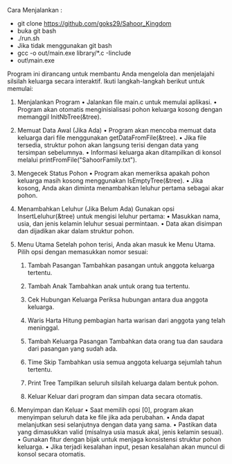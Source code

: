 Cara Menjalankan :

- git clone https://github.com/goks29/Sahoor_Kingdom
- buka git bash
- ./run.sh
- Jika tidak menggunakan git bash
- gcc -o out/main.exe library/*.c -Iinclude
- out\main.exe




Program ini dirancang untuk membantu Anda mengelola dan menjelajahi silsilah keluarga secara interaktif. Ikuti langkah-langkah berikut untuk memulai:

1.	Menjalankan Program
    •	Jalankan file main.c untuk memulai aplikasi.
    •	Program akan otomatis menginisialisasi pohon keluarga kosong dengan memanggil InitNbTree(&tree).

2.	Memuat Data Awal (Jika Ada)
    •	Program akan mencoba memuat data keluarga dari file menggunakan getDataFromFile(&tree).
    •	Jika file tersedia, struktur pohon akan langsung terisi dengan data yang tersimpan sebelumnya.
    •	Informasi keluarga akan ditampilkan di konsol melalui printFromFile("SahoorFamily.txt").

3.	Mengecek Status Pohon
    •	Program akan memeriksa apakah pohon keluarga masih kosong menggunakan IsEmptyTree(&tree).
    •	Jika kosong, Anda akan diminta menambahkan leluhur pertama sebagai akar pohon.

4.	Menambahkan Leluhur (Jika Belum Ada)
Gunakan opsi InsertLeluhur(&tree) untuk mengisi leluhur pertama:
    •	Masukkan nama, usia, dan jenis kelamin leluhur sesuai permintaan.
    •	Data akan disimpan dan dijadikan akar dalam struktur pohon.

5.	Menu Utama
Setelah pohon terisi, Anda akan masuk ke Menu Utama. Pilih opsi dengan memasukkan nomor sesuai:
  	1. Tambah Pasangan
    Tambahkan pasangan untuk anggota keluarga tertentu.
    
    2. Tambah Anak
    Tambahkan anak untuk orang tua tertentu.
    
    3. Cek Hubungan Keluarga
    Periksa hubungan antara dua anggota keluarga.
    
    4. Waris Harta
    Hitung pembagian harta warisan dari anggota yang telah meninggal.
    
    5. Tambah Keluarga Pasangan
    Tambahkan data orang tua dan saudara dari pasangan yang sudah ada.
    
    6. Time Skip
    Tambahkan usia semua anggota keluarga sejumlah tahun tertentu.
    
    7. Print Tree
    Tampilkan seluruh silsilah keluarga dalam bentuk pohon.
    
    0. Keluar
    Keluar dari program dan simpan data secara otomatis.


6.	Menyimpan dan Keluar
    •	Saat memilih opsi [0], program akan menyimpan seluruh data ke file jika ada perubahan.
    •	Anda dapat melanjutkan sesi selanjutnya dengan data yang sama.
    •	Pastikan data yang dimasukkan valid (misalnya usia masuk akal, jenis kelamin sesuai).
    •	Gunakan fitur dengan bijak untuk menjaga konsistensi struktur pohon keluarga.
    •	Jika terjadi kesalahan input, pesan kesalahan akan muncul di konsol secara otomatis.
